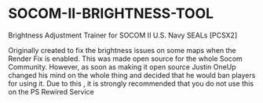 # SOCOM-II-BRIGHTNESS-TOOL

Brightness Adjustment Trainer for SOCOM II U.S. Navy SEALs [PCSX2]

Originally created to fix the brightness issues on some maps when the Render Fix is enabled. 
This was made open source for the whole Socom Community. However, as soon as making it open source Justin OneUp changed his mind on the whole thing and decided that he would ban players for using it. Due to this , it is strongly recommended that you do not use this on the PS Rewired Service
